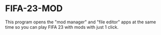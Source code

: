 # FIFA-23-MOD
 This program opens the "mod manager" and "file editor" apps at the same time so you can play FIFA 23 with mods with just 1 click.
